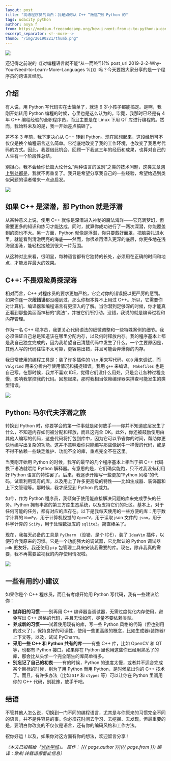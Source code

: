 ```yaml
---
layout: post
title: "高级程序员的自白：我是如何从 C++ “叛逃”到 Python 的"
tags: udacity python 
author: asya f
from: https://medium.freecodecamp.org/how-i-went-from-c-to-python-a-conceptual-change-8bf29d059428
excerpt_separator: <!--more-->
thumb: "/img/20190221/thumb.png"
---
```

<img src="/img/20190221/001.jpeg" />

还记得之前说的《[对编程语言就不能“从一而终”]({% post_url 2019-2-2-Why-You-Need-to-Learn-More-Languages %})》吗？今天要跟大家分享的是一个程序员的跨语言经历。

<!--more-->

## 介绍

有人说，用 Python 写代码实在太简单了，就连 6 岁小孩子都能搞定。是啊，我刚开始转用 Python 编程的时候，心里也是这么认为的。毕竟，我那时已经是有 4 年 C++ 编程经验的全职程序员，而且主要是在 Linux 下用 QT 库进行编程的。然而，我始料未及的是，我一开始差点搞砸了。

差不多 3 年前，我下定决心从 C++ 转到 Python。现在回想起来，这段经历可不仅仅是换个编程语言这么简单。它彻底地改变了我的工作环境，也改变了我思考代码的方式。因此，我要借此机会，回顾一下我这三年的经历和成果，也算对自己的人生有一个阶段性总结。

别担心，我不会给你长篇大论什么“两种语言的区别”之类的技术问题，这类文章[网上到处都是](https://www.educba.com/python-vs-c-plus-plus/)，我就不再重复了。我只是希望分享我自己的一些经验，希望给遇到类似问题的读者带来一点点启发。

<img src="/img/20190221/002.jpeg" />

## 如果 C++ 是深潜，那 Python 就是浮潜

从某种意义上说，使用 C++ 就像是深潜进入神秘的魔法海洋——它充满梦幻，但需要更多的知识和练习才能达成，同时，就算你成功进行了一两次深潜，你能覆盖到的面也不大。另一方面，Python 就像是浮潜，你只要戴好面罩，把脑袋扎进水里，就能看到清澈明亮的海底——然而，你很难再潜入更深的底层，你更多地在浅海里游泳，能轻松接触到很大一片范围。

从这种对比来看，很明显，每种语言都有它独特的长处，必须用在正确的时间和地点，才能发挥最大的效果。

## C++: 不畏艰险勇探深海

相对而言，C++ 对程序员的要求更加严格，它会对你的错误报以更严厉的惩罚。如果你连一次**段错误**都没碰到过，那么你根本算不上用过 C++。所以，它需要你对计算机、编译器和编程语言有更深入的了解。当你潜到足够深的时候，你才能真正看到那些美丽而神秘的“魔法”，并被它们所打动。没错，我说的就是编译过程和内存管理。

作为一名 C++ 程序员，我更关心代码语法的细微调整和一些特殊案例的细节。我必须保证自己总是知道该在哪里分配内存，以及何时释放内存。我的程序基本上都是我自己独立完成的，因为我希望自己清楚代码中发生了什么。一个主要原因是，其他人写的代码往往不太可靠，更容易出错，并且可能会弄爆你的内存。

我日常使用的编程工具是：装了许多插件的 `Vim` 用来写代码，`GDB` 用来调试，而  `Valgrind` 用来分析内存使用情况和捕捉错误。我用 `g++` 来编译， `Makefiles` 也是自己写。在那时候，我并不喜欢 IDE，觉得它们没什么用处，只是会让各种过程变慢，影响我掌控我的代码。回想起来，那时我相当依赖编译器来排查可能发生的类型错误。

<img src="/img/20190221/003.jpeg" />

## Python: 马尔代夫浮潜之旅

转换到 Python 时，你要学会的第一件事就是如何放手——你并不知道底层发生了什么，不知道内存如何被分配和释放，而且这完全 OK。此外，你还被鼓励使用由其他人编写的代码，这些代码将打包到库中，因为它可以节省你的时间，帮助你更快地编写出复杂的功能。这并不意味着你只能编写那些像蜗牛一样慢的代码，或是不得不依赖一些缺乏维护、功能不全的库，重点完全不在这里。

当我刚开始用 Python 的时候，我写的最早的几个程序基本上相当于把 C++ 代码换下语法就喂给 Python 解释器。有意思的是，它们确实能跑，只不过我没有利用好 Python 语言的特性罢了。后来，我逐步开始写一些更加“Python 风格”的代码，试着利用现有的库，以及用上了许多更高级的特性——比如生成器、装饰器和上下文管理等。那时候，我才感受到 Python 的威力。

如今，作为 Python 程序员，我倾向于使用能直接解决问题的库来完成手头的任务。Python 拥有丰富的第三方库生态系统，以及支持它们的社区。基本上，对于任何可能的任务，都有对应的库存在。以下是我每天使用的一些方便的库：用于数字计算的 `NumPy`，用于计算机视觉的 `OpenCV`，用于读取 json 文件的 `json`，用于科学计算的 `SciPy`，用于处理数据库的 `sqlite3`。简直棒呆了。

现在，我每天必备的工具是 `PyCharm` （没错，是个 IDE），装了 `IdeaVim` 插件，以便符合我原来的习惯。它是一个功能强大的调试器，它比默认的 Python 调试器 `pdb` 更友好。我还使用 `pip` 包管理工具来安装我需要的库。现在，除非我真的需要，我不再需要监视我的内存使用情况啦。

<img src="/img/20190221/004.jpeg" />

## 一些有用的小建议

如果你是个 C++ 程序员，而且有考虑开始用 Python 写代码，我有一些建议给你：

* <span class="hightlight_words"><b>抛弃旧的习惯</b></span> ——别再用 C++ 编译器当调试器，无需过度优化内存使用，避免写出 C++ 风格的代码，并且无论如何，尽量不要依赖类型。
* <span class="hightlight_words"><b>养成新的习惯</b></span> ——试着使用现有的库，写一些 Python 风格的代码（但也别用的过火了），保持良好的可读性，使用一些更高级的概念，比如生成器/装饰器/上下文等，以及，试试 PyCharm。
* <span class="hightlight_words"><b>采用一些 C++ 和 Python 共有的库</b></span> ——有些 C++ 库，比如 OpenCV 和 QT 等，也都有 Python 接口。如果你在 Python 里也用这些你已经用熟悉了的库，那会比从头学一个完全陌生的库简单得多。
* <span class="hightlight_words"><b>别忘记了自己的初衷</b></span> ——有的时候，Python 的速度太慢，或者并不适合完成某个目标的时候，别为了用 Python 而用 Python，是时候拿出你的 C++ 技术了。而且，有许多办法（比如 `SIP` 和 `ctypes` 等）可以让你在 Python 里调用你的 C++ 代码，别犹豫，放手干吧。

## 结语

不管其他人怎么说，切换到一门不同的编程语言，尤其是与你原来的习惯完全不同的语言，并不是件容易的事。你必须花时间去学习、去挖掘、去发现。但最重要的是，要明白你改变的不仅仅是语言，还有你的编码风格和工作方法。

祝你好运！以及，如果你对这方面有你的想法，欢迎留言分享！

_（本文已投稿给「[优达学城](https://cn.udacity.com)」。 原作： [{{ page.author }}]({{ page.from }}) 编译：欧剃 转载请保留此信息）_